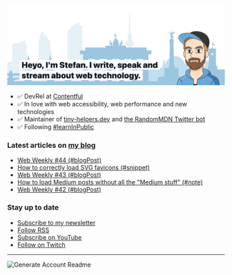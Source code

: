 <img alt="Heyo, I'm Stefan. I write and speak about web technology." src="https://raw.githubusercontent.com/stefanjudis/stefanjudis/main/screenshot.png">

- ✅ DevRel at [Contentful](https://www.contentful.com)
- ✅ In love with web accessibility, web performance and new technologies
- ✅ Maintainer of [tiny-helpers.dev](https://tiny-helpers.dev) and [the RandomMDN Twitter bot](https://twitter.com/randomMDN)
- ✅ Following [#learnInPublic](https://www.stefanjudis.com/today-i-learned/)
### Latest articles on [my blog](https://www.stefanjudis.com)

<!-- BLOG-POST-LIST:START -->
- [Web Weekly #44 (#blogPost)](https://www.stefanjudis.com/blog/web-weekly-44/)
- [How to correctly load SVG favicons (#snippet)](https://www.stefanjudis.com/snippets/how-to-correctly-load-svg-favicons/)
- [Web Weekly #43 (#blogPost)](https://www.stefanjudis.com/blog/web-weekly-43/)
- [How to load Medium posts without all the "Medium stuff" (#note)](https://www.stefanjudis.com/notes/how-to-load-medium-posts-without-all-the-medium-stuff/)
- [Web Weekly #42 (#blogPost)](https://www.stefanjudis.com/blog/web-weekly-42/)
<!-- BLOG-POST-LIST:END -->

### Stay up to date

- [Subscribe to my newsletter](https://www.stefanjudis.com/newsletter/)
- [Follow RSS](https://www.stefanjudis.com/feeds/)
- [Subscribe on YouTube](https://youtube.com/c/stefanjudis)
- [Follow on Twitch](https://www.twitch.tv/stefanjudis)

---

![Generate Account Readme](https://github.com/stefanjudis/stefanjudis/workflows/Generate%20Account%20Readme/badge.svg)

